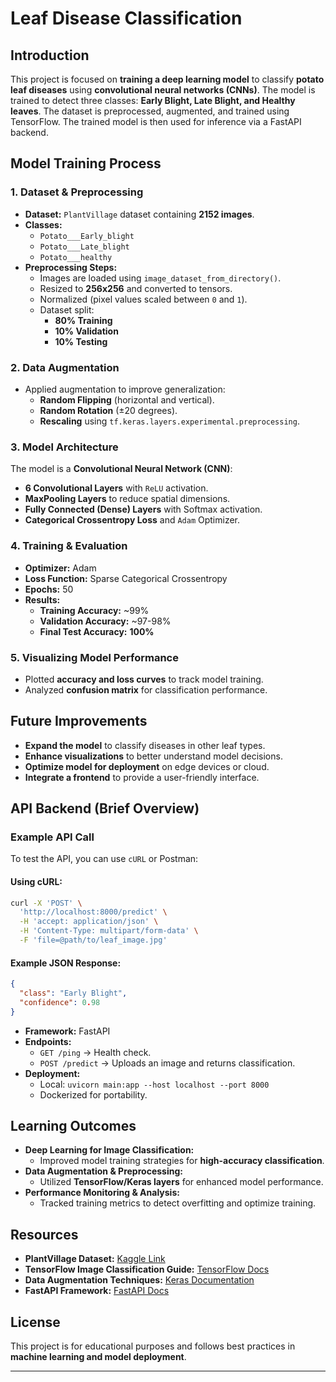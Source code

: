 # Leaf Disease Classification

## Introduction
This project is focused on **training a deep learning model** to classify **potato leaf diseases** using **convolutional neural networks (CNNs)**. The model is trained to detect three classes: **Early Blight, Late Blight, and Healthy leaves**. The dataset is preprocessed, augmented, and trained using TensorFlow. The trained model is then used for inference via a FastAPI backend.

## Model Training Process
### **1. Dataset & Preprocessing**
- **Dataset:** `PlantVillage` dataset containing **2152 images**.
- **Classes:**
  - `Potato___Early_blight`
  - `Potato___Late_blight`
  - `Potato___healthy`
- **Preprocessing Steps:**
  - Images are loaded using `image_dataset_from_directory()`.
  - Resized to **256x256** and converted to tensors.
  - Normalized (pixel values scaled between `0` and `1`).
  - Dataset split:
    - **80% Training**
    - **10% Validation**
    - **10% Testing**

### **2. Data Augmentation**
- Applied augmentation to improve generalization:
  - **Random Flipping** (horizontal and vertical).
  - **Random Rotation** (±20 degrees).
  - **Rescaling** using `tf.keras.layers.experimental.preprocessing`.

### **3. Model Architecture**
The model is a **Convolutional Neural Network (CNN)**:
- **6 Convolutional Layers** with `ReLU` activation.
- **MaxPooling Layers** to reduce spatial dimensions.
- **Fully Connected (Dense) Layers** with Softmax activation.
- **Categorical Crossentropy Loss** and `Adam` Optimizer.

### **4. Training & Evaluation**
- **Optimizer:** Adam
- **Loss Function:** Sparse Categorical Crossentropy
- **Epochs:** 50
- **Results:**
  - **Training Accuracy:** ~99%
  - **Validation Accuracy:** ~97-98%
  - **Final Test Accuracy:** **100%**

### **5. Visualizing Model Performance**
- Plotted **accuracy and loss curves** to track model training.
- Analyzed **confusion matrix** for classification performance.

## Future Improvements
- **Expand the model** to classify diseases in other leaf types.
- **Enhance visualizations** to better understand model decisions.
- **Optimize model for deployment** on edge devices or cloud.
- **Integrate a frontend** to provide a user-friendly interface.

## API Backend (Brief Overview)

### Example API Call
To test the API, you can use `cURL` or Postman:

#### **Using cURL:**
```sh
curl -X 'POST' \
  'http://localhost:8000/predict' \
  -H 'accept: application/json' \
  -H 'Content-Type: multipart/form-data' \
  -F 'file=@path/to/leaf_image.jpg'
```
#### **Example JSON Response:**
```json
{
  "class": "Early Blight",
  "confidence": 0.98
}
```
- **Framework:** FastAPI
- **Endpoints:**
  - `GET /ping` → Health check.
  - `POST /predict` → Uploads an image and returns classification.
- **Deployment:**
  - Local: `uvicorn main:app --host localhost --port 8000`
  - Dockerized for portability.

## Learning Outcomes
- **Deep Learning for Image Classification:**
  - Improved model training strategies for **high-accuracy classification**.
- **Data Augmentation & Preprocessing:**
  - Utilized **TensorFlow/Keras layers** for enhanced model performance.
- **Performance Monitoring & Analysis:**
  - Tracked training metrics to detect overfitting and optimize training.

## Resources
- **PlantVillage Dataset:** [Kaggle Link](https://www.kaggle.com/arjuntejaswi/plant-village)
- **TensorFlow Image Classification Guide:** [TensorFlow Docs](https://www.tensorflow.org/tutorials/images/classification)
- **Data Augmentation Techniques:** [Keras Documentation](https://keras.io/guides/preprocessing_layers/)
- **FastAPI Framework:** [FastAPI Docs](https://fastapi.tiangolo.com/)

## License
This project is for educational purposes and follows best practices in **machine learning and model deployment**.

---
